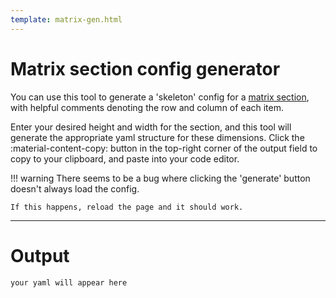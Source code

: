 ```yaml
---
template: matrix-gen.html
---
```


# Matrix section config generator

You can use this tool to generate a 'skeleton' config for a [matrix section](../lessons/getting-started/zcx-concepts.md#matrix-sections), with helpful comments denoting the row and column of each item.

Enter your desired height and width for the section, and this tool will generate the appropriate yaml structure for these dimensions. Click the :material-content-copy: button in the top-right corner of the output field to copy to your clipboard, and paste into your code editor.

!!! warning
    There seems to be a bug where clicking the 'generate' button doesn't always load the config.

    If this happens, reload the page and it should work.

---
# Output
``` { #yaml-output }
your yaml will appear here
```